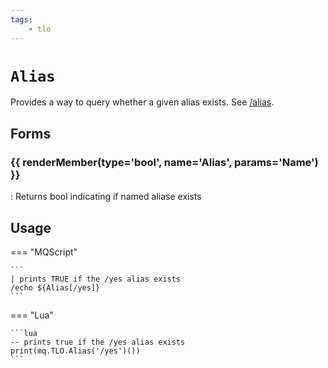 ```yaml
---
tags:
    - tlo
---
```

# `Alias`

Provides a way to query whether a given alias exists. See [/alias](../commands/alias.md).

## Forms

### {{ renderMember(type='bool', name='Alias', params='Name') }}

:   Returns bool indicating if named aliase exists



## Usage

=== "MQScript"

    ```
    | prints TRUE if the /yes alias exists
    /echo ${Alias[/yes]}
    ```

=== "Lua"

    ```lua
    -- prints true if the /yes alias exists
    print(mq.TLO.Alias('/yes')())
    ```

[bool]: ../data-types/datatype-bool.md